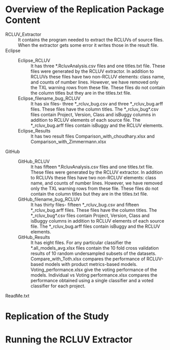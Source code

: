 # Overview of the Replication Package Content
<dl>
  <dt>RCLUV_Extractor</dt>
  <dd>It contains the program needed to extract the RCLUVs of source files. When the extractor gets some error it writes those in the result file.</dd>  
  
  <dt>Eclipse</dt>
  <dd>
    <dl>
      <dt>Eclipse_RCLUV</dt>
      <dd> It has three *.RcluvAnalysis.csv files and one titles.txt file. These files were generated by the RCLUV extractor. In addition to RCLUVs these files have two non-RCLUV elements: class name, and counts of number lines. However, we have removed only the TXL warning rows from these file. These files do not contain the column titles but they are in the titles.txt file.</dd>
      <dt>Eclipse_filename_bug_RCLUV</dt>
      <dd>It has six files- three *_rcluv_bug.csv and three *_rcluv_bug.arff files. These files have the column titles. The *_rcluv_bug*.csv files contain Project, Version, Class and isBuggy columns in addition to RCLUV elements of each source file. The *_rcluv_bug.arff files contain isBuggy and the RCLUV elements.</dd>
      <dt>Eclipse_Results</dt>
      <dd>It has two result files Comparison_with_choudhary.xlsx and Comparison_with_Zimmermann.xlsx </dd>
    </dl>
  </dd>
  
  <dt>GitHub</dt>
  <dd>
    <dl>
      <dt>GitHub_RCLUV</dt>
      <dd>It has fifteen *.RcluvAnalysis.csv files and one titles.txt file. These files were generated by the RCLUV extractor. In addition to RCLUVs these files have two non-RCLUV elements: class name, and counts of number lines. However, we have removed only the TXL warning rows from these file. These files do not contain the column titles but they are in the titles.txt file. </dd>
      <dt>GitHub_filename_bug_RCLUV</dt>
      <dd>It has thirty files- fifteen *_rcluv_bug.csv and fifteen *_rcluv_bug.arff files. These files have the column titles. The *_rcluv_bug*.csv files contain Project, Version, Class and isBuggy columns in addition to RCLUV elements of each source file. The *_rcluv_bug.arff files contain isBuggy and the RCLUV elements. </dd>
      <dt>GitHub_Results</dt>
      <dd>It has eight files. For any particular classifier the *.all_models_avg.xlsx files contain the 10 fold cross validation results of 10 random undersampled subsets of the datasets. Compare_with_Toth.xlsx compares the performance of RCLUV-based models with product metrics-based models. Voting_performance.xlsx give the voting performance of the models. Individual vs Voting performance.xlsx compares the performance obtained using a single classifier and a voted classifier for each project.
      </dd>
    </dl>
  </dd>
  
  <dt>ReadMe.txt</dt>
  </dl>
  
# Replication of the Study
  
# Running the RCLUV Extractor
